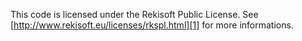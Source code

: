 This code is licensed under the Rekisoft Public License.
See [http://www.rekisoft.eu/licenses/rkspl.html][1] for more informations.

  [1]: http://www.rekisoft.eu/licenses/rkspl.html
